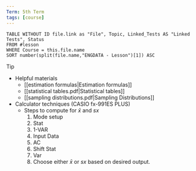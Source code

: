 ```yaml
---
Term: 5th Term
tags: [course]
---
```


```dataview
TABLE WITHOUT ID file.link as "File", Topic, Linked_Tests AS "Linked Tests", Status
FROM #lesson 
WHERE Course = this.file.name
SORT number(split(file.name,"ENGDATA - Lesson")[1]) ASC
```

> [!tip]
> - Helpful materials
> 	- [[estimation formulas|Estimation formulas]]
> 	- [[statistical tables.pdf|Statistical tables]]
> 	- [[sampling distributions.pdf|Sampling Distributions]]
> - Calculator techniques (CASIO fx-991ES PLUS)
> 	- Steps to compute for $\bar{x}$ and $sx$
> 		1. Mode setup
> 		2. Stat
> 		3. 1-VAR
> 		4. Input Data
> 		5. AC
> 		6. Shift Stat
> 		7. Var
> 		8. Choose either $\bar{x}$ or $sx$ based on desired output.

